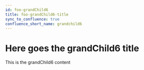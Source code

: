 ```yaml
---
id: foo-grandChild6
title: foo-grandChild6-title
sync_to_confluence: true
confluence_short_name: grandchild6
---
```


# Here goes the grandChild6 title

This is the grandChild6 content
